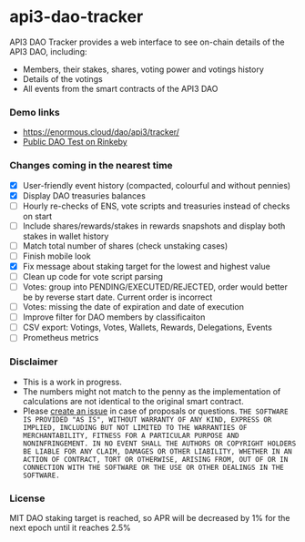 # api3-dao-tracker

API3 DAO Tracker provides a web interface to see on-chain details of the API3 DAO, including:

- Members, their stakes, shares, voting power and votings history
- Details of the votings
- All events from the smart contracts of the API3 DAO

### Demo links

- https://enormous.cloud/dao/api3/tracker/
- [Public DAO Test on Rinkeby](https://enormous.cloud/dao/api3/tracker-rinkeby/)

### Changes coming in the nearest time
- [x] User-friendly event history (compacted, colourful and without pennies)
- [x] Display DAO treasuries balances
- [ ] Hourly re-checks of ENS, vote scripts and treasuries instead of checks on start
- [ ] Include shares/rewards/stakes in rewards snapshots and display both stakes in wallet history
- [ ] Match total number of shares (check unstaking cases)
- [ ] Finish mobile look
- [x] Fix message about staking target for the lowest and highest value
- [ ] Clean up code for vote script parsing
- [ ] Votes: group into PENDING/EXECUTED/REJECTED, order would better be by reverse start date. Current order is incorrect
- [ ] Votes: missing the date of expiration and date of execution
- [ ] Improve filter for DAO members by classificaiton
- [ ] CSV export: Votings, Votes, Wallets, Rewards, Delegations, Events
- [ ] Prometheus metrics

### Disclaimer

- This is a work in progress. 
- The numbers might not match to the penny as the implementation of calculations are not identical to the original smart contract.
- Please [create an issue](https://github.com/EnormousCloud/api3-dao-tracker/issues) in case of proposals or questions.
`
THE SOFTWARE IS PROVIDED "AS IS", WITHOUT WARRANTY OF ANY KIND, EXPRESS OR IMPLIED, INCLUDING BUT NOT LIMITED TO THE WARRANTIES OF MERCHANTABILITY, FITNESS FOR A PARTICULAR PURPOSE AND NONINFRINGEMENT. IN NO EVENT SHALL THE AUTHORS OR COPYRIGHT HOLDERS BE LIABLE FOR ANY CLAIM, DAMAGES OR OTHER LIABILITY, WHETHER IN AN ACTION OF CONTRACT, TORT OR OTHERWISE, ARISING FROM, OUT OF OR IN CONNECTION WITH THE SOFTWARE OR THE USE OR OTHER DEALINGS IN THE SOFTWARE.
`

### License
MIT DAO staking target is reached, so APR will be decreased by 1% for the next epoch until it reaches 2.5% 
